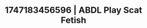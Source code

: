 ---
categories:
- Naughty librarian
- Full-body chills
- Tan line fetish
- Curvy bodies
- Intimate POV
image: /assets/images/1747183456596.jpg
layout: post
seo:
  description: Featured content with premium ABDL Play, Scat Fetish. HD images available.
  keywords: ABDL Play, Scat Fetish
  og_image: /assets/images/1747183456596.jpg
  schema_type: VisualArtwork
tags:
- ABDL Play
- Scat Fetish
- '#1747183456596'
title: 1747183456596 | ABDL Play Scat Fetish
---